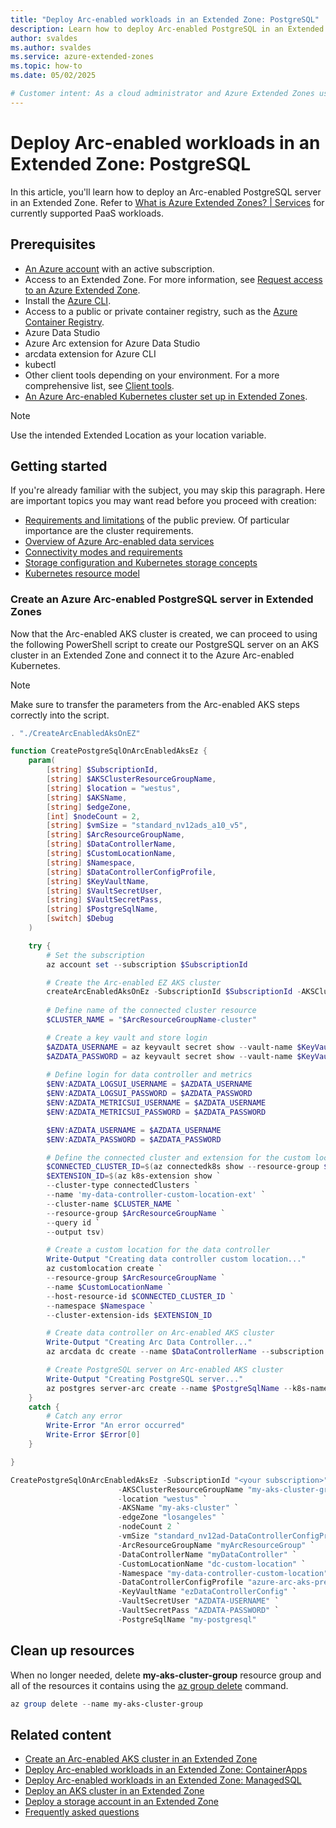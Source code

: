 ```yaml
---
title: "Deploy Arc-enabled workloads in an Extended Zone: PostgreSQL"
description: Learn how to deploy Arc-enabled PostgreSQL in an Extended Zone.
author: svaldes
ms.author: svaldes
ms.service: azure-extended-zones
ms.topic: how-to
ms.date: 05/02/2025

# Customer intent: As a cloud administrator and Azure Extended Zones user, I want a quick method to deploy PaaS services via Arc in an Azure Extended Zone. 
---
```

  
# Deploy Arc-enabled workloads in an Extended Zone: PostgreSQL
 
In this article, you'll learn how to deploy an Arc-enabled PostgreSQL server in an Extended Zone. Refer to [What is Azure Extended Zones? | Services](/azure/extended-zones/overview#services) for currently supported PaaS workloads.

## Prerequisites

- [An Azure account](https://azure.microsoft.com/free/?WT.mc_id=A261C142F) with an active subscription.
- Access to an Extended Zone. For more information, see [Request access to an Azure Extended Zone](request-access.md).
- Install the [Azure CLI](/cli/azure/install-azure-cli).
- Access to a public or private container registry, such as the [Azure Container Registry](/azure/container-registry/).
- Azure Data Studio
- Azure Arc extension for Azure Data Studio
- arcdata extension for Azure CLI
- kubectl
- Other client tools depending on your environment. For a more comprehensive list, see [Client tools](/azure/azure-arc/data/install-client-tools).
- [An Azure Arc-enabled Kubernetes cluster set up in Extended Zones](/azure/extended-zones/arc-enabled-workloads-arc-enabled-aks-cluster).
> [!NOTE] 
> Use the intended Extended Location as your location variable. 

## Getting started	
If you're already familiar with the subject, you may skip this paragraph. Here are important topics you may want read before you proceed with creation:
- [Requirements and limitations](/azure/container-apps/azure-arc-overview) of the public preview. Of particular importance are the cluster requirements.
- [Overview of Azure Arc-enabled data services](/azure/azure-arc/data/overview)
- [Connectivity modes and requirements](/azure/azure-arc/data/connectivity)
- [Storage configuration and Kubernetes storage concepts](/azure/azure-arc/data/storage-configuration)
- [Kubernetes resource model](https://github.com/kubernetes/design-proposals-archive/blob/main/scheduling/resources.md#resource-quantities)


### Create an Azure Arc-enabled PostgreSQL server in Extended Zones

Now that the Arc-enabled AKS cluster is created, we can proceed to using the following PowerShell script to create our PostgreSQL server on an AKS cluster in an Extended Zone and connect it to the Azure Arc-enabled Kubernetes. 

> [!NOTE] 
> Make sure to transfer the parameters from the Arc-enabled AKS steps correctly into the script.
 
```powershell
. "./CreateArcEnabledAksOnEZ"

function CreatePostgreSqlOnArcEnabledAksEz {
    param(
        [string] $SubscriptionId,
        [string] $AKSClusterResourceGroupName,
        [string] $location = "westus",
        [string] $AKSName,
        [string] $edgeZone,
        [int] $nodeCount = 2,
        [string] $vmSize = "standard_nv12ads_a10_v5",
        [string] $ArcResourceGroupName,
        [string] $DataControllerName,
        [string] $CustomLocationName,
        [string] $Namespace,
        [string] $DataControllerConfigProfile,
        [string] $KeyVaultName,
        [string] $VaultSecretUser,
        [string] $VaultSecretPass,
        [string] $PostgreSqlName,
        [switch] $Debug
    )

    try {
        # Set the subscription
        az account set --subscription $SubscriptionId

        # Create the Arc-enabled EZ AKS cluster
        createArcEnabledAksOnEz -SubscriptionId $SubscriptionId -AKSClusterResourceGroupName $AKSClusterResourceGroupName -location $location -AKSName $AKSName -edgeZone $edgeZone -nodeCount $nodeCount -vmSize $vmSize -ArcResourceGroupName $ArcResourceGroupName -Debug:$Debug
        
        # Define name of the connected cluster resource
        $CLUSTER_NAME = "$ArcResourceGroupName-cluster"

        # Create a key vault and store login
        $AZDATA_USERNAME = az keyvault secret show --vault-name $KeyVaultName --name $VaultSecretUser --query value -o tsv
        $AZDATA_PASSWORD = az keyvault secret show --vault-name $KeyVaultName --name $VaultSecretPass --query value -o tsv
        
        # Define login for data controller and metrics
        $ENV:AZDATA_LOGSUI_USERNAME = $AZDATA_USERNAME
        $ENV:AZDATA_LOGSUI_PASSWORD = $AZDATA_PASSWORD
        $ENV:AZDATA_METRICSUI_USERNAME = $AZDATA_USERNAME
        $ENV:AZDATA_METRICSUI_PASSWORD = $AZDATA_PASSWORD

        $ENV:AZDATA_USERNAME = $AZDATA_USERNAME
        $ENV:AZDATA_PASSWORD = $AZDATA_PASSWORD

        # Define the connected cluster and extension for the custom location
        $CONNECTED_CLUSTER_ID=$(az connectedk8s show --resource-group $ArcResourceGroupName --name $CLUSTER_NAME --query id --output tsv)
        $EXTENSION_ID=$(az k8s-extension show `
        --cluster-type connectedClusters `
        --name 'my-data-controller-custom-location-ext' `
        --cluster-name $CLUSTER_NAME `
        --resource-group $ArcResourceGroupName `
        --query id `
        --output tsv)

        # Create a custom location for the data controller
        Write-Output "Creating data controller custom location..."
        az customlocation create `
        --resource-group $ArcResourceGroupName `
        --name $CustomLocationName `
        --host-resource-id $CONNECTED_CLUSTER_ID `
        --namespace $Namespace `
        --cluster-extension-ids $EXTENSION_ID

        # Create data controller on Arc-enabled AKS cluster
        Write-Output "Creating Arc Data Controller..."
        az arcdata dc create --name $DataControllerName --subscription $SubscriptionId --cluster-name $CLUSTER_NAME --resource-group $ArcResourceGroupName --connectivity-mode direct --custom-location $CustomLocationName --profile-name $DataControllerConfigProfile

        # Create PostgreSQL server on Arc-enabled AKS cluster
        Write-Output "Creating PostgreSQL server..."
        az postgres server-arc create --name $PostgreSqlName --k8s-namespace $Namespace --use-k8s
    }
    catch {
        # Catch any error
        Write-Error "An error occurred"
        Write-Error $Error[0]
    }

}

CreatePostgreSqlOnArcEnabledAksEz -SubscriptionId "<your subscription>" `
                        -AKSClusterResourceGroupName "my-aks-cluster-group" `
                        -location "westus" `
                        -AKSName "my-aks-cluster" `
                        -edgeZone "losangeles" `
                        -nodeCount 2 `
                        -vmSize "standard_nv12ad-DataControllerConfigProfiles_a10_v5" `
                        -ArcResourceGroupName "myArcResourceGroup" `
                        -DataControllerName "myDataController" `
                        -CustomLocationName "dc-custom-location" `
                        -Namespace "my-data-controller-custom-location" `
                        -DataControllerConfigProfile "azure-arc-aks-premium-storage" `
                        -KeyVaultName "ezDataControllerConfig" `
                        -VaultSecretUser "AZDATA-USERNAME" `
                        -VaultSecretPass "AZDATA-PASSWORD" `
                        -PostgreSqlName "my-postgresql"

```


## Clean up resources

When no longer needed, delete **my-aks-cluster-group** resource group and all of the resources it contains using the [az group delete](/cli/azure/group#az-group-delete) command.

```powershell
az group delete --name my-aks-cluster-group
```

## Related content

- [Create an Arc-enabled AKS cluster in an Extended Zone](/azure/extended-zones/arc-enabled-workloads-arc-enabled-aks-cluster)
- [Deploy Arc-enabled workloads in an Extended Zone: ContainerApps](/azure/extended-zones/arc-enabled-workloads-container-apps)
- [Deploy Arc-enabled workloads in an Extended Zone: ManagedSQL](/azure/extended-zones/arc-enabled-workloads-managed-sql)
- [Deploy an AKS cluster in an Extended Zone](deploy-aks-cluster.md)
- [Deploy a storage account in an Extended Zone](create-storage-account.md)
- [Frequently asked questions](faq.md)

